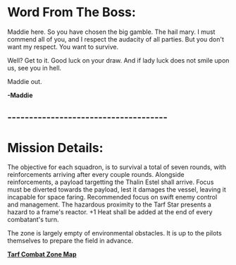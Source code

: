 # Word From The Boss:

Maddie here. So you have chosen the big gamble. The hail mary. I must commend all of you, and I respect the audacity of all parties. But you don't want my respect. You want to survive.

Well? Get to it. Good luck on your draw. And if lady luck does not smile upon us, see you in hell.

Maddie out.

**-Maddie**

## -------------------------------------
# Mission Details:

The objective for each squadron, is to survival a total of seven rounds, with reinforcements arriving after every couple rounds. Alongside reinforcements, a payload targetting the Thalin Estel shall arrive. Focus must be diverted towards the payload, lest it damages the vessel, leaving it incapable for space faring. Recommended focus on swift enemy control and management. The hazardous proximity to the Tarf Star presents a hazard to a frame's reactor. +1 Heat shall be added at the end of every combatant's turn.

The zone is largely empty of environmental obstacles. It is up to the pilots themselves to prepare the field in advance.

[**Tarf Combat Zone Map**](https://i.imgur.com/ZdmD0RJ.jpeg)
